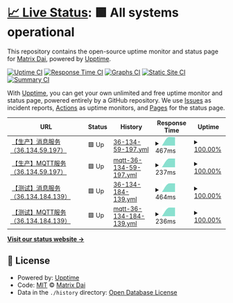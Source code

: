 # [📈 Live Status](https://MatrixDai.github.io/xcar-upptime): <!--live status--> **🟩 All systems operational**

This repository contains the open-source uptime monitor and status page for [Matrix Dai](https://MatrixDai.github.io/xcar-upptime), powered by [Upptime](https://github.com/upptime/upptime).

[![Uptime CI](https://github.com/MatrixDai/xcar-upptime/workflows/Uptime%20CI/badge.svg)](https://github.com/MatrixDai/xcar-upptime/actions?query=workflow%3A%22Uptime+CI%22)
[![Response Time CI](https://github.com/MatrixDai/xcar-upptime/workflows/Response%20Time%20CI/badge.svg)](https://github.com/MatrixDai/xcar-upptime/actions?query=workflow%3A%22Response+Time+CI%22)
[![Graphs CI](https://github.com/MatrixDai/xcar-upptime/workflows/Graphs%20CI/badge.svg)](https://github.com/MatrixDai/xcar-upptime/actions?query=workflow%3A%22Graphs+CI%22)
[![Static Site CI](https://github.com/MatrixDai/xcar-upptime/workflows/Static%20Site%20CI/badge.svg)](https://github.com/MatrixDai/xcar-upptime/actions?query=workflow%3A%22Static+Site+CI%22)
[![Summary CI](https://github.com/MatrixDai/xcar-upptime/workflows/Summary%20CI/badge.svg)](https://github.com/MatrixDai/xcar-upptime/actions?query=workflow%3A%22Summary+CI%22)

With [Upptime](https://upptime.js.org), you can get your own unlimited and free uptime monitor and status page, powered entirely by a GitHub repository. We use [Issues](https://github.com/MatrixDai/xcar-upptime/issues) as incident reports, [Actions](https://github.com/MatrixDai/xcar-upptime/actions) as uptime monitors, and [Pages](https://MatrixDai.github.io/xcar-upptime) for the status page.

<!--start: status pages-->
<!-- This summary is generated by Upptime (https://github.com/upptime/upptime) -->
<!-- Do not edit this manually, your changes will be overwritten -->
<!-- prettier-ignore -->
| URL | Status | History | Response Time | Uptime |
| --- | ------ | ------- | ------------- | ------ |
| <img alt="" src="https://favicons.githubusercontent.com/36.134.59.197" height="13"> [【生产】消息服务（36.134.59.197）](http://36.134.59.197:9090/q/health/ready) | 🟩 Up | [36-134-59-197.yml](https://github.com/MatrixDai/xcar-uptime/commits/HEAD/history/36-134-59-197.yml) | <details><summary><img alt="Response time graph" src="./graphs/36-134-59-197/response-time-week.png" height="20"> 467ms</summary><br><a href="https://MatrixDai.github.io/xcar-uptime/history/36-134-59-197"><img alt="Response time 467" src="https://img.shields.io/endpoint?url=https%3A%2F%2Fraw.githubusercontent.com%2FMatrixDai%2Fxcar-uptime%2FHEAD%2Fapi%2F36-134-59-197%2Fresponse-time.json"></a><br><a href="https://MatrixDai.github.io/xcar-uptime/history/36-134-59-197"><img alt="24-hour response time 467" src="https://img.shields.io/endpoint?url=https%3A%2F%2Fraw.githubusercontent.com%2FMatrixDai%2Fxcar-uptime%2FHEAD%2Fapi%2F36-134-59-197%2Fresponse-time-day.json"></a><br><a href="https://MatrixDai.github.io/xcar-uptime/history/36-134-59-197"><img alt="7-day response time 467" src="https://img.shields.io/endpoint?url=https%3A%2F%2Fraw.githubusercontent.com%2FMatrixDai%2Fxcar-uptime%2FHEAD%2Fapi%2F36-134-59-197%2Fresponse-time-week.json"></a><br><a href="https://MatrixDai.github.io/xcar-uptime/history/36-134-59-197"><img alt="30-day response time 467" src="https://img.shields.io/endpoint?url=https%3A%2F%2Fraw.githubusercontent.com%2FMatrixDai%2Fxcar-uptime%2FHEAD%2Fapi%2F36-134-59-197%2Fresponse-time-month.json"></a><br><a href="https://MatrixDai.github.io/xcar-uptime/history/36-134-59-197"><img alt="1-year response time 467" src="https://img.shields.io/endpoint?url=https%3A%2F%2Fraw.githubusercontent.com%2FMatrixDai%2Fxcar-uptime%2FHEAD%2Fapi%2F36-134-59-197%2Fresponse-time-year.json"></a></details> | <details><summary><a href="https://MatrixDai.github.io/xcar-uptime/history/36-134-59-197">100.00%</a></summary><a href="https://MatrixDai.github.io/xcar-uptime/history/36-134-59-197"><img alt="All-time uptime 100.00%" src="https://img.shields.io/endpoint?url=https%3A%2F%2Fraw.githubusercontent.com%2FMatrixDai%2Fxcar-uptime%2FHEAD%2Fapi%2F36-134-59-197%2Fuptime.json"></a><br><a href="https://MatrixDai.github.io/xcar-uptime/history/36-134-59-197"><img alt="24-hour uptime 100.00%" src="https://img.shields.io/endpoint?url=https%3A%2F%2Fraw.githubusercontent.com%2FMatrixDai%2Fxcar-uptime%2FHEAD%2Fapi%2F36-134-59-197%2Fuptime-day.json"></a><br><a href="https://MatrixDai.github.io/xcar-uptime/history/36-134-59-197"><img alt="7-day uptime 100.00%" src="https://img.shields.io/endpoint?url=https%3A%2F%2Fraw.githubusercontent.com%2FMatrixDai%2Fxcar-uptime%2FHEAD%2Fapi%2F36-134-59-197%2Fuptime-week.json"></a><br><a href="https://MatrixDai.github.io/xcar-uptime/history/36-134-59-197"><img alt="30-day uptime 100.00%" src="https://img.shields.io/endpoint?url=https%3A%2F%2Fraw.githubusercontent.com%2FMatrixDai%2Fxcar-uptime%2FHEAD%2Fapi%2F36-134-59-197%2Fuptime-month.json"></a><br><a href="https://MatrixDai.github.io/xcar-uptime/history/36-134-59-197"><img alt="1-year uptime 100.00%" src="https://img.shields.io/endpoint?url=https%3A%2F%2Fraw.githubusercontent.com%2FMatrixDai%2Fxcar-uptime%2FHEAD%2Fapi%2F36-134-59-197%2Fuptime-year.json"></a></details>
| <img alt="" src="https://favicons.githubusercontent.com/null" height="13"> [【生产】MQTT服务（36.134.59.197）](36.134.59.197) | 🟩 Up | [mqtt-36-134-59-197.yml](https://github.com/MatrixDai/xcar-uptime/commits/HEAD/history/mqtt-36-134-59-197.yml) | <details><summary><img alt="Response time graph" src="./graphs/mqtt-36-134-59-197/response-time-week.png" height="20"> 237ms</summary><br><a href="https://MatrixDai.github.io/xcar-uptime/history/mqtt-36-134-59-197"><img alt="Response time 237" src="https://img.shields.io/endpoint?url=https%3A%2F%2Fraw.githubusercontent.com%2FMatrixDai%2Fxcar-uptime%2FHEAD%2Fapi%2Fmqtt-36-134-59-197%2Fresponse-time.json"></a><br><a href="https://MatrixDai.github.io/xcar-uptime/history/mqtt-36-134-59-197"><img alt="24-hour response time 237" src="https://img.shields.io/endpoint?url=https%3A%2F%2Fraw.githubusercontent.com%2FMatrixDai%2Fxcar-uptime%2FHEAD%2Fapi%2Fmqtt-36-134-59-197%2Fresponse-time-day.json"></a><br><a href="https://MatrixDai.github.io/xcar-uptime/history/mqtt-36-134-59-197"><img alt="7-day response time 237" src="https://img.shields.io/endpoint?url=https%3A%2F%2Fraw.githubusercontent.com%2FMatrixDai%2Fxcar-uptime%2FHEAD%2Fapi%2Fmqtt-36-134-59-197%2Fresponse-time-week.json"></a><br><a href="https://MatrixDai.github.io/xcar-uptime/history/mqtt-36-134-59-197"><img alt="30-day response time 237" src="https://img.shields.io/endpoint?url=https%3A%2F%2Fraw.githubusercontent.com%2FMatrixDai%2Fxcar-uptime%2FHEAD%2Fapi%2Fmqtt-36-134-59-197%2Fresponse-time-month.json"></a><br><a href="https://MatrixDai.github.io/xcar-uptime/history/mqtt-36-134-59-197"><img alt="1-year response time 237" src="https://img.shields.io/endpoint?url=https%3A%2F%2Fraw.githubusercontent.com%2FMatrixDai%2Fxcar-uptime%2FHEAD%2Fapi%2Fmqtt-36-134-59-197%2Fresponse-time-year.json"></a></details> | <details><summary><a href="https://MatrixDai.github.io/xcar-uptime/history/mqtt-36-134-59-197">100.00%</a></summary><a href="https://MatrixDai.github.io/xcar-uptime/history/mqtt-36-134-59-197"><img alt="All-time uptime 100.00%" src="https://img.shields.io/endpoint?url=https%3A%2F%2Fraw.githubusercontent.com%2FMatrixDai%2Fxcar-uptime%2FHEAD%2Fapi%2Fmqtt-36-134-59-197%2Fuptime.json"></a><br><a href="https://MatrixDai.github.io/xcar-uptime/history/mqtt-36-134-59-197"><img alt="24-hour uptime 100.00%" src="https://img.shields.io/endpoint?url=https%3A%2F%2Fraw.githubusercontent.com%2FMatrixDai%2Fxcar-uptime%2FHEAD%2Fapi%2Fmqtt-36-134-59-197%2Fuptime-day.json"></a><br><a href="https://MatrixDai.github.io/xcar-uptime/history/mqtt-36-134-59-197"><img alt="7-day uptime 100.00%" src="https://img.shields.io/endpoint?url=https%3A%2F%2Fraw.githubusercontent.com%2FMatrixDai%2Fxcar-uptime%2FHEAD%2Fapi%2Fmqtt-36-134-59-197%2Fuptime-week.json"></a><br><a href="https://MatrixDai.github.io/xcar-uptime/history/mqtt-36-134-59-197"><img alt="30-day uptime 100.00%" src="https://img.shields.io/endpoint?url=https%3A%2F%2Fraw.githubusercontent.com%2FMatrixDai%2Fxcar-uptime%2FHEAD%2Fapi%2Fmqtt-36-134-59-197%2Fuptime-month.json"></a><br><a href="https://MatrixDai.github.io/xcar-uptime/history/mqtt-36-134-59-197"><img alt="1-year uptime 100.00%" src="https://img.shields.io/endpoint?url=https%3A%2F%2Fraw.githubusercontent.com%2FMatrixDai%2Fxcar-uptime%2FHEAD%2Fapi%2Fmqtt-36-134-59-197%2Fuptime-year.json"></a></details>
| <img alt="" src="https://favicons.githubusercontent.com/36.134.184.139" height="13"> [【测试】消息服务（36.134.184.139）](http://36.134.184.139:9090/q/health/ready) | 🟩 Up | [36-134-184-139.yml](https://github.com/MatrixDai/xcar-uptime/commits/HEAD/history/36-134-184-139.yml) | <details><summary><img alt="Response time graph" src="./graphs/36-134-184-139/response-time-week.png" height="20"> 464ms</summary><br><a href="https://MatrixDai.github.io/xcar-uptime/history/36-134-184-139"><img alt="Response time 464" src="https://img.shields.io/endpoint?url=https%3A%2F%2Fraw.githubusercontent.com%2FMatrixDai%2Fxcar-uptime%2FHEAD%2Fapi%2F36-134-184-139%2Fresponse-time.json"></a><br><a href="https://MatrixDai.github.io/xcar-uptime/history/36-134-184-139"><img alt="24-hour response time 464" src="https://img.shields.io/endpoint?url=https%3A%2F%2Fraw.githubusercontent.com%2FMatrixDai%2Fxcar-uptime%2FHEAD%2Fapi%2F36-134-184-139%2Fresponse-time-day.json"></a><br><a href="https://MatrixDai.github.io/xcar-uptime/history/36-134-184-139"><img alt="7-day response time 464" src="https://img.shields.io/endpoint?url=https%3A%2F%2Fraw.githubusercontent.com%2FMatrixDai%2Fxcar-uptime%2FHEAD%2Fapi%2F36-134-184-139%2Fresponse-time-week.json"></a><br><a href="https://MatrixDai.github.io/xcar-uptime/history/36-134-184-139"><img alt="30-day response time 464" src="https://img.shields.io/endpoint?url=https%3A%2F%2Fraw.githubusercontent.com%2FMatrixDai%2Fxcar-uptime%2FHEAD%2Fapi%2F36-134-184-139%2Fresponse-time-month.json"></a><br><a href="https://MatrixDai.github.io/xcar-uptime/history/36-134-184-139"><img alt="1-year response time 464" src="https://img.shields.io/endpoint?url=https%3A%2F%2Fraw.githubusercontent.com%2FMatrixDai%2Fxcar-uptime%2FHEAD%2Fapi%2F36-134-184-139%2Fresponse-time-year.json"></a></details> | <details><summary><a href="https://MatrixDai.github.io/xcar-uptime/history/36-134-184-139">100.00%</a></summary><a href="https://MatrixDai.github.io/xcar-uptime/history/36-134-184-139"><img alt="All-time uptime 100.00%" src="https://img.shields.io/endpoint?url=https%3A%2F%2Fraw.githubusercontent.com%2FMatrixDai%2Fxcar-uptime%2FHEAD%2Fapi%2F36-134-184-139%2Fuptime.json"></a><br><a href="https://MatrixDai.github.io/xcar-uptime/history/36-134-184-139"><img alt="24-hour uptime 100.00%" src="https://img.shields.io/endpoint?url=https%3A%2F%2Fraw.githubusercontent.com%2FMatrixDai%2Fxcar-uptime%2FHEAD%2Fapi%2F36-134-184-139%2Fuptime-day.json"></a><br><a href="https://MatrixDai.github.io/xcar-uptime/history/36-134-184-139"><img alt="7-day uptime 100.00%" src="https://img.shields.io/endpoint?url=https%3A%2F%2Fraw.githubusercontent.com%2FMatrixDai%2Fxcar-uptime%2FHEAD%2Fapi%2F36-134-184-139%2Fuptime-week.json"></a><br><a href="https://MatrixDai.github.io/xcar-uptime/history/36-134-184-139"><img alt="30-day uptime 100.00%" src="https://img.shields.io/endpoint?url=https%3A%2F%2Fraw.githubusercontent.com%2FMatrixDai%2Fxcar-uptime%2FHEAD%2Fapi%2F36-134-184-139%2Fuptime-month.json"></a><br><a href="https://MatrixDai.github.io/xcar-uptime/history/36-134-184-139"><img alt="1-year uptime 100.00%" src="https://img.shields.io/endpoint?url=https%3A%2F%2Fraw.githubusercontent.com%2FMatrixDai%2Fxcar-uptime%2FHEAD%2Fapi%2F36-134-184-139%2Fuptime-year.json"></a></details>
| <img alt="" src="https://favicons.githubusercontent.com/null" height="13"> [【测试】MQTT服务（36.134.184.139）](36.134.184.139) | 🟩 Up | [mqtt-36-134-184-139.yml](https://github.com/MatrixDai/xcar-uptime/commits/HEAD/history/mqtt-36-134-184-139.yml) | <details><summary><img alt="Response time graph" src="./graphs/mqtt-36-134-184-139/response-time-week.png" height="20"> 236ms</summary><br><a href="https://MatrixDai.github.io/xcar-uptime/history/mqtt-36-134-184-139"><img alt="Response time 236" src="https://img.shields.io/endpoint?url=https%3A%2F%2Fraw.githubusercontent.com%2FMatrixDai%2Fxcar-uptime%2FHEAD%2Fapi%2Fmqtt-36-134-184-139%2Fresponse-time.json"></a><br><a href="https://MatrixDai.github.io/xcar-uptime/history/mqtt-36-134-184-139"><img alt="24-hour response time 236" src="https://img.shields.io/endpoint?url=https%3A%2F%2Fraw.githubusercontent.com%2FMatrixDai%2Fxcar-uptime%2FHEAD%2Fapi%2Fmqtt-36-134-184-139%2Fresponse-time-day.json"></a><br><a href="https://MatrixDai.github.io/xcar-uptime/history/mqtt-36-134-184-139"><img alt="7-day response time 236" src="https://img.shields.io/endpoint?url=https%3A%2F%2Fraw.githubusercontent.com%2FMatrixDai%2Fxcar-uptime%2FHEAD%2Fapi%2Fmqtt-36-134-184-139%2Fresponse-time-week.json"></a><br><a href="https://MatrixDai.github.io/xcar-uptime/history/mqtt-36-134-184-139"><img alt="30-day response time 236" src="https://img.shields.io/endpoint?url=https%3A%2F%2Fraw.githubusercontent.com%2FMatrixDai%2Fxcar-uptime%2FHEAD%2Fapi%2Fmqtt-36-134-184-139%2Fresponse-time-month.json"></a><br><a href="https://MatrixDai.github.io/xcar-uptime/history/mqtt-36-134-184-139"><img alt="1-year response time 236" src="https://img.shields.io/endpoint?url=https%3A%2F%2Fraw.githubusercontent.com%2FMatrixDai%2Fxcar-uptime%2FHEAD%2Fapi%2Fmqtt-36-134-184-139%2Fresponse-time-year.json"></a></details> | <details><summary><a href="https://MatrixDai.github.io/xcar-uptime/history/mqtt-36-134-184-139">100.00%</a></summary><a href="https://MatrixDai.github.io/xcar-uptime/history/mqtt-36-134-184-139"><img alt="All-time uptime 100.00%" src="https://img.shields.io/endpoint?url=https%3A%2F%2Fraw.githubusercontent.com%2FMatrixDai%2Fxcar-uptime%2FHEAD%2Fapi%2Fmqtt-36-134-184-139%2Fuptime.json"></a><br><a href="https://MatrixDai.github.io/xcar-uptime/history/mqtt-36-134-184-139"><img alt="24-hour uptime 100.00%" src="https://img.shields.io/endpoint?url=https%3A%2F%2Fraw.githubusercontent.com%2FMatrixDai%2Fxcar-uptime%2FHEAD%2Fapi%2Fmqtt-36-134-184-139%2Fuptime-day.json"></a><br><a href="https://MatrixDai.github.io/xcar-uptime/history/mqtt-36-134-184-139"><img alt="7-day uptime 100.00%" src="https://img.shields.io/endpoint?url=https%3A%2F%2Fraw.githubusercontent.com%2FMatrixDai%2Fxcar-uptime%2FHEAD%2Fapi%2Fmqtt-36-134-184-139%2Fuptime-week.json"></a><br><a href="https://MatrixDai.github.io/xcar-uptime/history/mqtt-36-134-184-139"><img alt="30-day uptime 100.00%" src="https://img.shields.io/endpoint?url=https%3A%2F%2Fraw.githubusercontent.com%2FMatrixDai%2Fxcar-uptime%2FHEAD%2Fapi%2Fmqtt-36-134-184-139%2Fuptime-month.json"></a><br><a href="https://MatrixDai.github.io/xcar-uptime/history/mqtt-36-134-184-139"><img alt="1-year uptime 100.00%" src="https://img.shields.io/endpoint?url=https%3A%2F%2Fraw.githubusercontent.com%2FMatrixDai%2Fxcar-uptime%2FHEAD%2Fapi%2Fmqtt-36-134-184-139%2Fuptime-year.json"></a></details>

<!--end: status pages-->

[**Visit our status website →**](https://MatrixDai.github.io/xcar-upptime)

## 📄 License

- Powered by: [Upptime](https://github.com/upptime/upptime)
- Code: [MIT](./LICENSE) © [Matrix Dai](https://MatrixDai.github.io/xcar-upptime)
- Data in the `./history` directory: [Open Database License](https://opendatacommons.org/licenses/odbl/1-0/)
